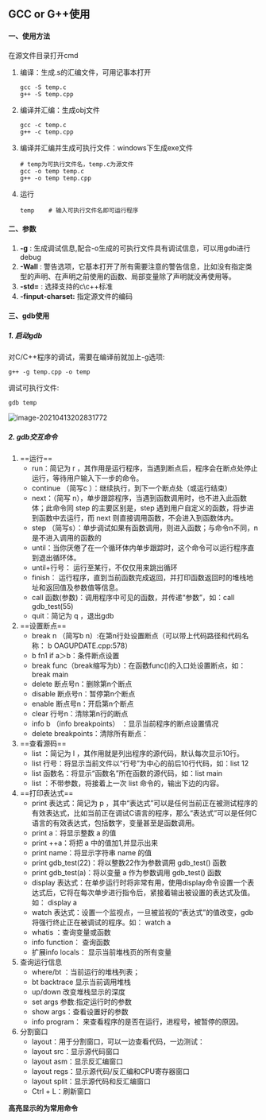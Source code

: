 ## GCC or G++使用

#### 一、使用方法

在源文件目录打开cmd

1. 编译：生成.s的汇编文件，可用记事本打开

    ```shell
    gcc -S temp.c 
    g++ -S temp.cpp
    ```

2. 编译并汇编：生成obj文件

    ```shell
    gcc -c temp.c
    g++ -c temp.cpp
    ```

3. 编译并汇编并生成可执行文件：windows下生成exe文件

    ```shell
    # temp为可执行文件名，temp.c为源文件
    gcc -o temp temp.c
    g++ -o temp temp.cpp
    ```

4. 运行

    ```shell
    temp	# 输入可执行文件名即可运行程序
    ```



#### 二、参数

1. **-g** : 生成调试信息,配合-o生成的可执行文件具有调试信息，可以用gdb进行debug
2. **-Wall** : 警告选项，它基本打开了所有需要注意的警告信息，比如没有指定类型的声明、在声明之前使用的函数、局部变量除了声明就没再使用等。
3. **-std=** : 选择支持的c\c++标准
4. **-finput-charset:** 指定源文件的编码



#### 三、gdb使用

##### 1. 启动gdb

对C/C++程序的调试，需要在编译前就加上-g选项:

```shell
g++ -g temp.cpp -o temp
```

调试可执行文件:

```shell
gdb temp
```

![image-20210413202831772](https://img2020.cnblogs.com/blog/2213660/202104/2213660-20210413202832619-1168514621.png) 



##### 2. gdb交互命令

1. ==运行== 
    - run：简记为 r ，其作用是运行程序，当遇到断点后，程序会在断点处停止运行，等待用户输入下一步的命令。
    - continue （简写c ）：继续执行，到下一个断点处（或运行结束）
    - next：（简写 n），单步跟踪程序，当遇到函数调用时，也不进入此函数体；此命令同 step 的主要区别是，step 遇到用户自定义的函数，将步进到函数中去运行，而 next 则直接调用函数，不会进入到函数体内。
    - step （简写s）：单步调试如果有函数调用，则进入函数；与命令n不同，n是不进入调用的函数的
    - until：当你厌倦了在一个循环体内单步跟踪时，这个命令可以运行程序直到退出循环体。
    - until+行号： 运行至某行，不仅仅用来跳出循环
    - finish： 运行程序，直到当前函数完成返回，并打印函数返回时的堆栈地址和返回值及参数值等信息。
    - call 函数(参数)：调用程序中可见的函数，并传递“参数”，如：call gdb_test(55)
    - quit：简记为 q ，退出gdb
2. ==设置断点== 
    - break n （简写b n）:在第n行处设置断点（可以带上代码路径和代码名称： b OAGUPDATE.cpp:578）
    - b fn1 if a＞b：条件断点设置
    - break func（break缩写为b）：在函数func()的入口处设置断点，如：break main
    - delete 断点号n：删除第n个断点
    - disable 断点号n：暂停第n个断点
    - enable 断点号n：开启第n个断点
    - clear 行号n：清除第n行的断点
    - info b （info breakpoints） ：显示当前程序的断点设置情况
    - delete breakpoints：清除所有断点：
3. ==查看源码== 
    - list ：简记为 l ，其作用就是列出程序的源代码，默认每次显示10行。
    - list 行号：将显示当前文件以“行号”为中心的前后10行代码，如：list 12
    - list 函数名：将显示“函数名”所在函数的源代码，如：list main
    - list ：不带参数，将接着上一次 list 命令的，输出下边的内容。
4. ==打印表达式== 
    - print 表达式：简记为 p ，其中“表达式”可以是任何当前正在被测试程序的有效表达式，比如当前正在调试C语言的程序，那么“表达式”可以是任何C语言的有效表达式，包括数字，变量甚至是函数调用。
    - print a：将显示整数 a 的值
    - print ++a：将把 a 中的值加1,并显示出来
    - print name：将显示字符串 name 的值
    - print gdb_test(22)：将以整数22作为参数调用 gdb_test() 函数
    - print gdb_test(a)：将以变量 a 作为参数调用 gdb_test() 函数
    - display 表达式：在单步运行时将非常有用，使用display命令设置一个表达式后，它将在每次单步进行指令后，紧接着输出被设置的表达式及值。如： display a
    - watch 表达式：设置一个监视点，一旦被监视的“表达式”的值改变，gdb将强行终止正在被调试的程序。如： watch a
    - whatis ：查询变量或函数
    - info function： 查询函数
    - 扩展info locals： 显示当前堆栈页的所有变量
5. 查询运行信息
    - where/bt ：当前运行的堆栈列表；
    - bt backtrace 显示当前调用堆栈
    - up/down 改变堆栈显示的深度
    - set args 参数:指定运行时的参数
    - show args：查看设置好的参数
    - info program： 来查看程序的是否在运行，进程号，被暂停的原因。
6. 分割窗口
    - layout：用于分割窗口，可以一边查看代码，一边测试：
    - layout src：显示源代码窗口
    - layout asm：显示反汇编窗口
    - layout regs：显示源代码/反汇编和CPU寄存器窗口
    - layout split：显示源代码和反汇编窗口
    - Ctrl + L：刷新窗口

**高亮显示的为常用命令** 

